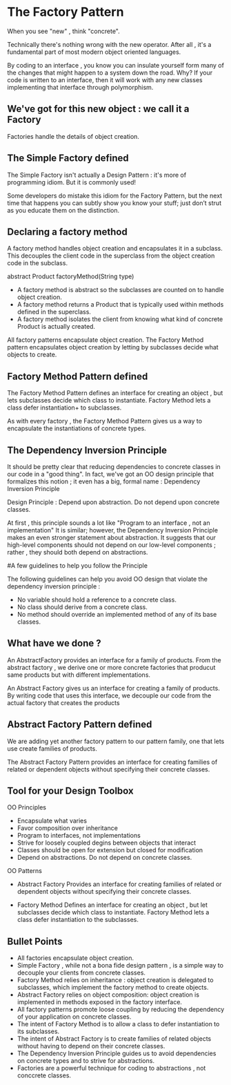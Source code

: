 # The Factory Pattern

When you see "new" , think "concrete".

Technically there's nothing wrong with the new operator.
After all , it's a fundamental part of most modern object oriented languages.

By coding to an interface , you know you can insulate yourself form many of the changes that might happen
to a system down the road.
Why? If your code is written to an interface, then it will work with any new classes 
implementing that interface through polymorphism.

## We've got for this new object : we call it a Factory

Factories handle the details of object creation.

## The Simple Factory defined

The Simple Factory isn't actually  a Design Pattern : it's more of programming idiom.
But it is commonly used!

Some developers do mistake this idiom for the Factory Pattern, but the next time that happens you can subtly 
show you know your stuff; just don’t strut as you educate them on the distinction.

## Declaring a factory method

A factory method handles object creation and encapsulates it in a subclass.
This decouples the client code in the superclass from the object creation code in the subclass.

abstract Product factoryMethod(String type)

- A factory method is abstract so the subclasses are counted on to handle object creation.
- A factory method returns a Product that is typically used within methods defined in the superclass.
- A factory method isolates the client from knowing what kind of concrete Product is actually created.

All factory patterns encapsulate object creation. The Factory Method pattern encapsulates object creation by letting by
subclasses decide what objects to create.

## Factory Method Pattern defined

The Factory Method Pattern defines an interface for creating an object , but lets subclasses decide which class to instantiate.
Factory Method lets a class defer instantiation+ to subclasses.

As with every factory , the Factory Method Pattern gives us a way to encapsulate the instantiations of concrete types.

## The Dependency Inversion Principle

It should be pretty clear that reducing dependencies to concrete classes in our code in a "good thing".
In fact, we've got an OO design principle that formalizes this notion ; it even has a big, formal name : Dependency Inversion Principle

Design Principle : Depend upon abstraction. Do not depend upon concrete classes.

At first , this principle sounds a lot like "Program to an interface , not an implementation"
It is similar; however, the Dependency Inversion Principle makes an even stronger statement about abstraction.
It suggests that our high-level components should not depend on our low-level components ; rather , they should both 
depend on abstractions.

#A few guidelines to help you follow the Principle

The following guidelines can help you avoid OO design that violate the dependency inversion principle :

- No variable should hold a reference to a concrete class.
- No class should derive from a concrete class.
- No method should override an implemented method of any of its base classes.


## What have we done ?

An AbstractFactory provides an interface for a family of products.
From the abstract factory , we derive one or more concrete factories that producut same products
but with different implementations.

An Abstract Factory gives us an interface for creating a family of products.
By writing code that uses this interface, we decouple our code from the actual factory that creates the products

## Abstract Factory Pattern defined

We are adding yet another factory pattern to our pattern family, one that lets use create families of products.

The Abstract Factory Pattern provides an interface for creating families of related or dependent objects without specifying 
their concrete classes.

## Tool for your Design Toolbox

OO Principles
- Encapsulate what varies
- Favor composition over inheritance
- Program to interfaces, not implementations
- Strive for loosely coupled degins between objects that interact
- Classes should be open for extension but closed for modification
- Depend on abstractions. Do not depend on concrete classes.

OO Patterns
- Abstract Factory 
Provides an interface for creating families of related or dependent objects without specifying their concrete classes.
  
- Factory Method
Defines an interface for creating an object , but let subclasses decide which class to instantiate. Factory Method lets a class defer instantiation to the subclasses.
  

## Bullet Points
- All factories encapsulate object creation.
- Simple Factory , while not a bona fide design pattern , is a simple way to decouple your clients from concrete classes.
- Factory Method relies on inheritance : object creation is delegated to subclasses, which implement the factory method to create objects.
- Abstract Factory relies on object composition: object creation is implemented in methods exposed in the factory interface.
- All factory patterns promote loose coupling by reducing the dependency of your application on concrete classes.
- The intent of Factory Method is to allow a class to defer instantiation to its subclasses.
- The intent of Abstract Factory is to create families of related objects without having to depend on their concrete classes.
- The Dependency Inversion Principle guides us to avoid dependencies on concrete types and to strive for abstractions.
- Factories are a powerful technique for coding to abstractions , not conccrete classes.



